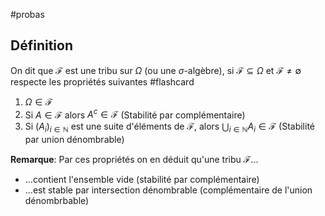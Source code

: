 #probas 
## Définition
On dit que $\mathcal{F}$ est une tribu sur $\Omega$ (ou une $\sigma$-algèbre), si $\mathcal{F}\subseteq \Omega$ et $\mathcal{F} \not = \emptyset$ respecte les propriétés suivantes #flashcard
1. $\Omega \in \mathcal{F}$ 
2. Si $A \in \mathcal{F}$ alors $A^c \in \mathcal{F}$ (Stabilité par complémentaire)
3. Si $(A_i)_{i\in\mathbb{N}}$  est une suite d'éléments de $\mathcal{F}$, alors $\bigcup_{i\in\mathbb{N}}A_i \in \mathcal{F}$  (Stabilité par union dénombrable)

**Remarque**: Par ces propriétés on en déduit qu'une tribu $\mathcal{F}$...
- ...contient l'ensemble vide (stabilité par complémentaire)
- ...est stable par intersection dénombrable (complémentaire de l'union dénombrbable)
